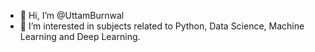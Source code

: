 - 👋 Hi, I’m @UttamBurnwal
- 👀 I’m interested in subjects related to Python, Data Science, Machine Learning and Deep Learning.

<!---
UttamBurnwal/UttamBurnwal is a ✨ special ✨ repository because its `README.md` (this file) appears on your GitHub profile.
You can click the Preview link to take a look at your changes.
--->
